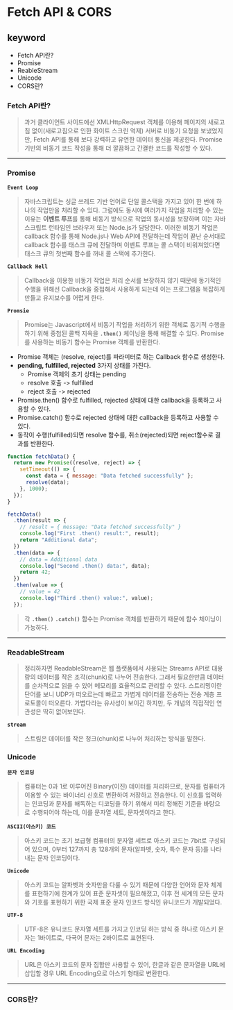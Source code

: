 # Fetch API & CORS

## keyword

- Fetch API란?
- Promise
- ReableStream
- Unicode
- CORS란?

### Fetch API란?

> 과거 클라이언트 사이드에선 XMLHttpRequest 객체를 이용해 페이지의 새로고침 없이(새로고침으로 인한 화이트 스크린 억제) 서버로 비동기 요청을 보냈었지만, Fetch API를 통해 보다 강력하고 유연한 데이터 통신을 제공한다.
> Promise 기반의 비동기 코드 작성을 통해 더 깔끔하고 간결한 코드를 작성할 수 있다.

---

### Promise

**`Event Loop`**

> 자바스크립트는 싱글 쓰레드 기반 언어로 단일 콜스택을 가지고 있어 한 번에 하나의 작업만을 처리할 수 있다. 그럼에도 동시에 여러가지 작업을 처리할 수 있는 이유는 **이벤트 루프**를 통해 비동기 방식으로 작업의 동시성을 보장하며 이는 자바스크립트 런타임인 브라우저 또는 Node.js가 담당한다. 이러한 비동기 작업은 callback 함수를 통해 Node.js나 Web API에 전달하는데 작업이 끝난 순서대로 callback 함수를 태스크 큐에 전달하며 이벤트 루프는 콜 스택이 비워져있다면 태스크 큐의 첫번째 함수를 꺼내 콜 스택에 추가한다.

**`Callback Hell`**

> Callback을 이용한 비동기 작업은 처리 순서를 보장하지 않기 때문에 동기적인 수행을 위해선 Callback을 중첩해서 사용하게 되는데 이는 프로그램을 복잡하게 만들고 유지보수를 어렵게 한다.

**`Promsie`**

> Promise는 Javascript에서 비동기 작업을 처리하기 위한 객체로 동기적 수행을 하기 위해 중첩된 콜백 지옥을 **`.then()`** 체이닝을 통해 해결할 수 있다.
> Promise를 사용하는 비동기 함수는 Promise 객체를 반환한다.

- Promise 객체는 (resolve, reject)를 파라미터로 하는 Callback 함수로 생성한다.
- **pending, fulfilled, rejected** 3가지 상태를 가진다. 
  - Promise 객체의 초기 상태는 pending
  - resolve 호출 -> fulfilled
  - reject 호출 -> rejected
- Promise.then() 함수로 fulfilled, rejected 상태에 대한 callback을 등록하고 사용할 수 있다.
- Promise.catch() 함수로 rejected 상태에 대한 callback을 등록하고 사용할 수 있다.
- 동작이 수행(fulfilled)되면 resolve 함수를, 취소(rejected)되면 reject함수로 결과를 반환한다.

```javascript
function fetchData() {
  return new Promise((resolve, reject) => {
    setTimeout(() => {
      const data = { message: "Data fetched successfully" };
      resolve(data);
    }, 1000);
  });
}

fetchData()
  .then(result => {
    // result = { message: "Data fetched successfully" }
    console.log("First .then() result:", result);
    return "Additional data";
  })
  .then(data => {
    // data = Additional data
    console.log("Second .then() data:", data);
    return 42;
  })
  .then(value => {
    // value = 42
    console.log("Third .then() value:", value);
  });
```

> 각 **`.then()`** **`.catch()`** 함수는 Promise 객체를 반환하기 때문에 함수 체이닝이 가능하다.

---

### ReadableStream

> 정리하자면 ReadableStream은 웹 플랫폼에서 사용되는 Streams API로 대용량의 데이터를 작은 조각(chunk)로 나누어 전송한다. 그래서 필요한만큼 데이터를 순차적으로 읽을 수 있어 메모리를 효율적으로 관리할 수 있다. 스트리밍이란 단어를 보니 UDP가 떠오르는데 빠르고 가볍게 데이터를 전송하는 전송 계층 프로토콜이 떠오른다. 가볍다라는 유사성이 보이긴 하지만, 두 개념의 직접적인 연관성은 딱히 없어보인다.

**`stream`**

> 스트림은 데이터를 작은 청크(chunk)로 나누어 처리하는 방식을 말한다.

### Unicode

**`문자 인코딩`**

> 컴퓨터는 0과 1로 이루어진 Binary(이진) 데이터를 처리하므로, 문자를 컴퓨터가 이용할 수 있는 바이너리 신호로 변환하여 저장하고 전송한다. 이 신호를 입력하는 인코딩과 문자를 해독하는 디코딩을 하기 위해서 미리 정해진 기준을 바탕으로 수행되어야 하는데, 이를 문자열 세트, 문자셋이라고 한다.

**`ASCII(아스키) 코드`**

> 아스키 코드는 초기 보급형 컴퓨터의 문자열 세트로
> 아스키 코드는 7bit로 구성되어 있으며, 0부터 127까지 총 128개의 문자(알파벳, 숫자, 특수 문자 등)를 나타내는 문자 인코딩이다.

**`Unicode`**

> 아스키 코드는 알파벳과 숫자만을 다룰 수 있기 때문에 다양한 언어와 문자 체계를 표현하기에 한계가 있어 표준 문자셋이 필요해졌고, 이후 전 세계의 모든 문자와 기호를 표현하기 위한 국제 표준 문자 인코드 방식인 유니코드가 개발되었다.

**`UTF-8`**

> UTF-8은 유니코드 문자열 세트를 가지고 인코딩 하는 방식 중 하나로 아스키 문자는 1바이트로, 다국어 문자는 2바이트로 표현된다.

**`URL Encoding`**

> URL은 아스키 코드의 문자 집합만 사용할 수 있어, 한글과 같은 문자열을 URL에 삽입할 경우 URL Encoding으로 아스키 형태로 변환한다.

---

### CORS란?
